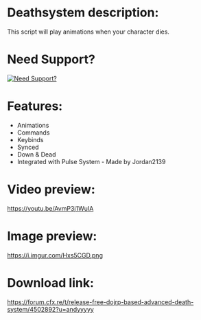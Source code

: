 # Deathsystem description:
This script will play animations when your character dies.

# Need Support?

[![Need Support?](https://i.imgur.com/fqKYWeV.png)](https://discord.gg/Z9Mxu72zZ6)

# Features:
* Animations
* Commands
* Keybinds
* Synced
* Down & Dead
* Integrated with Pulse System - Made by Jordan2139

# Video preview:
https://youtu.be/AvmP3j1WuIA

# Image preview:
https://i.imgur.com/Hxs5CGD.png

# Download link:
https://forum.cfx.re/t/release-free-dojrp-based-advanced-death-system/4502892?u=andyyyyy

